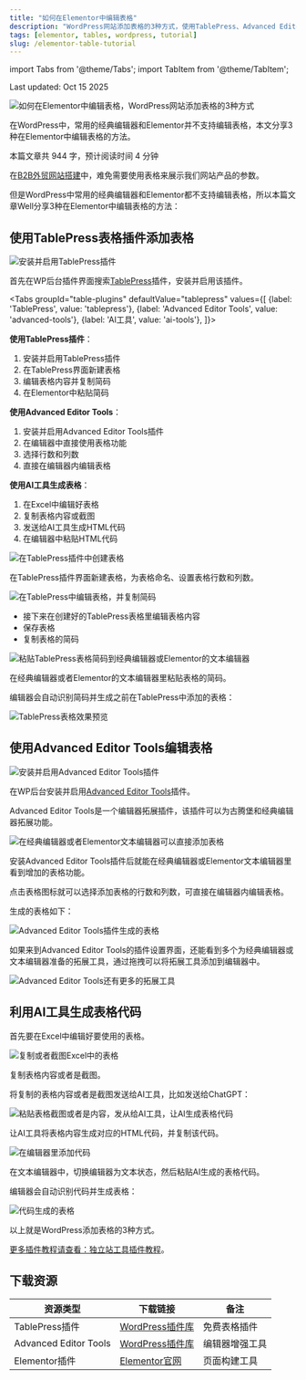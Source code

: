 ```yaml
---
title: "如何在Elementor中编辑表格"
description: "WordPress网站添加表格的3种方式，使用TablePress、Advanced Editor Tools或AI工具生成表格代码。"
tags: [elementor, tables, wordpress, tutorial]
slug: /elementor-table-tutorial
---
```


import Tabs from '@theme/Tabs';
import TabItem from '@theme/TabItem';

Last updated: Oct 15 2025

![如何在Elementor中编辑表格，WordPress网站添加表格的3种方式](https://www.gfxcamp.com/wp-content/uploads/2025/09/image.jpg)

在WordPress中，常用的经典编辑器和Elementor并不支持编辑表格，本文分享3种在Elementor中编辑表格的方法。

本篇文章共 944 字，预计阅读时间 4 分钟

在[B2B外贸网站搭建](https://website-custom.com/)中，难免需要使用表格来展示我们网站产品的参数。

但是WordPress中常用的经典编辑器和Elementor都不支持编辑表格，所以本篇文章Well分享3种在Elementor中编辑表格的方法：

## 使用TablePress表格插件添加表格

![安装并启用TablePress插件](https://website-custom.com/wp-content/uploads/2025/02/1-3.webp)

首先在WP后台插件界面搜索[TablePress](https://wordpress.org/plugins/tablepress/)插件，安装并启用该插件。

<Tabs
  groupId="table-plugins"
  defaultValue="tablepress"
  values={[
    {label: 'TablePress', value: 'tablepress'},
    {label: 'Advanced Editor Tools', value: 'advanced-tools'},
    {label: 'AI工具', value: 'ai-tools'},
  ]}>
  <TabItem value="tablepress">

  **使用TablePress插件**：
  
  1. 安装并启用TablePress插件
 2. 在TablePress界面新建表格
  3. 编辑表格内容并复制简码
  4. 在Elementor中粘贴简码

 </TabItem>
  <TabItem value="advanced-tools">

  **使用Advanced Editor Tools**：
  
  1. 安装并启用Advanced Editor Tools插件
  2. 在编辑器中直接使用表格功能
 3. 选择行数和列数
  4. 直接在编辑器内编辑表格

  </TabItem>
  <TabItem value="ai-tools">

  **使用AI工具生成表格**：
  
  1. 在Excel中编辑好表格
  2. 复制表格内容或截图
  3. 发送给AI工具生成HTML代码
  4. 在编辑器中粘贴HTML代码

 </TabItem>
</Tabs>

![在TablePress插件中创建表格](https://website-custom.com/wp-content/uploads/2025/02/2-2.webp)

在TablePress插件界面新建表格，为表格命名、设置表格行数和列数。

![在TablePress中编辑表格，并复制简码](https://website-custom.com/wp-content/uploads/2025/02/3-2.webp)

- 接下来在创建好的TablePress表格里编辑表格内容
- 保存表格
- 复制表格的简码

![粘贴TablePress表格简码到经典编辑器或Elementor的文本编辑器](https://website-custom.com/wp-content/uploads/2025/02/4-1.webp)

在经典编辑器或者Elementor的文本编辑器里粘贴表格的简码。

编辑器会自动识别简码并生成之前在TablePress中添加的表格：

![TablePress表格效果预览](https://website-custom.com/wp-content/uploads/2025/02/5-2-1024x213.webp)

## 使用Advanced Editor Tools编辑表格

![安装并启用Advanced Editor Tools插件](https://website-custom.com/wp-content/uploads/2025/02/6-1.webp)

在WP后台安装并启用[Advanced Editor Tools](https://wordpress.org/plugins/tinymce-advanced/)插件。

Advanced Editor Tools是一个编辑器拓展插件，该插件可以为古腾堡和经典编辑器拓展功能。

![在经典编辑器或者Elementor文本编辑器可以直接添加表格](https://website-custom.com/wp-content/uploads/2025/02/7.1.webp)

安装Advanced Editor Tools插件后就能在经典编辑器或Elementor文本编辑器里看到增加的表格功能。

点击表格图标就可以选择添加表格的行数和列数，可直接在编辑器内编辑表格。

生成的表格如下：

![Advanced Editor Tools插件生成的表格](https://website-custom.com/wp-content/uploads/2025/02/7.2.webp)

如果来到Advanced Editor Tools的插件设置界面，还能看到多个为经典编辑器或文本编辑器准备的拓展工具，通过拖拽可以将拓展工具添加到编辑器中。

![Advanced Editor Tools还有更多的拓展工具](https://website-custom.com/wp-content/uploads/2025/02/8-1-1024x375.webp)

## 利用AI工具生成表格代码

首先要在Excel中编辑好要使用的表格。

![复制或者截图Excel中的表格](https://website-custom.com/wp-content/uploads/2025/02/9-1.webp)

复制表格内容或者是截图。

将复制的表格内容或者是截图发送给AI工具，比如发送给ChatGPT：

![粘贴表格截图或者是内容，发从给AI工具，让AI生成表格代码](https://website-custom.com/wp-content/uploads/2025/02/10-1.webp)

让AI工具将表格内容生成对应的HTML代码，并复制该代码。

![在编辑器里添加代码](https://website-custom.com/wp-content/uploads/2025/02/11-1.webp)

在文本编辑器中，切换编辑器为文本状态，然后粘贴AI生成的表格代码。

编辑器会自动识别代码并生成表格：

![代码生成的表格](https://website-custom.com/wp-content/uploads/2025/02/12-1-1024x416.webp)

以上就是WordPress添加表格的3种方式。

[更多插件教程请查看：独立站工具插件教程](https://website-custom.com/tools-plugins-tutorial/)。

## 下载资源

| 资源类型 | 下载链接 | 备注 |
|---------|----------|------|
| TablePress插件 | [WordPress插件库](https://wordpress.org/plugins/tablepress/) | 免费表格插件 |
| Advanced Editor Tools | [WordPress插件库](https://wordpress.org/plugins/tinymce-advanced/) | 编辑器增强工具 |
| Elementor插件 | [Elementor官网](https://elementor.com/) | 页面构建工具 |
